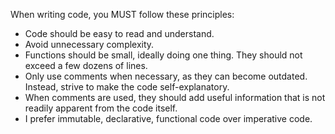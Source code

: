 When writing code, you MUST follow these principles:

- Code should be easy to read and understand.
- Avoid unnecessary complexity.
- Functions should be small, ideally doing one thing. They should not exceed a few dozens of lines.
- Only use comments when necessary, as they can become outdated. Instead, strive to make the code self-explanatory.
- When comments are used, they should add useful information that is not readily apparent from the code itself.
- I prefer immutable, declarative, functional code over imperative code.
